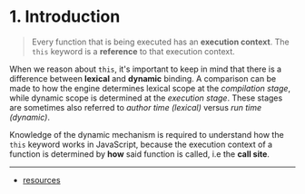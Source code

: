 # 1. Introduction
> Every function that is being executed has an **execution context**.
> The `this` keyword is a **reference** to that execution context.

When we reason about `this`, it's important to keep in mind that there
is a difference between **lexical** and **dynamic** binding.
A comparison can be made to how the engine determines lexical scope at
the *compilation stage*, while dynamic scope is determined at the
*execution stage*. These stages are sometimes also referred to
*author time (lexical)* versus *run time (dynamic)*.

Knowledge of the dynamic mechanism is required to understand how the
`this` keyword works in JavaScript, because the execution context of
a function is determined by **how** said function is called, i.e the
**call site**.

---
* [resources](../README.md#overview)
